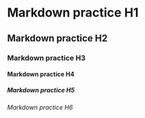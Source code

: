 # Markdown practice H1
## Markdown practice H2
### Markdown practice H3
#### Markdown practice H4
##### Markdown practice H5
###### Markdown practice H6
